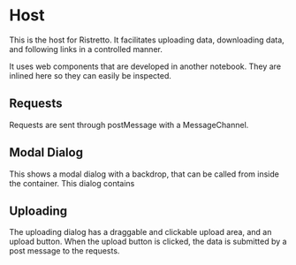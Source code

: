 # Host

This is the host for Ristretto. It facilitates uploading data, downloading data, and following links in a controlled manner.

It uses web components that are developed in another notebook. They are inlined here so they can easily be inspected.

## Requests

Requests are sent through postMessage with a MessageChannel.

## Modal Dialog

This shows a modal dialog with a backdrop, that can be called from inside the container. This dialog contains

## Uploading

The uploading dialog has a draggable and clickable upload area, and an upload button. When the upload button is clicked, the data is submitted by a post message to the requests.